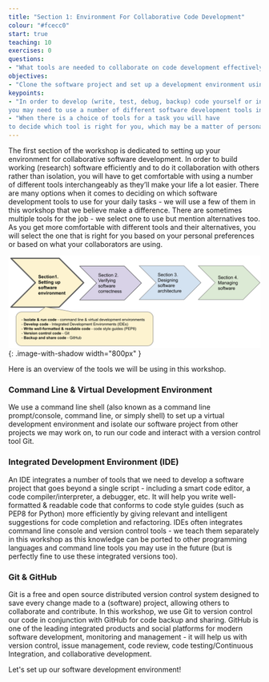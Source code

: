 ```yaml
---
title: "Section 1: Environment For Collaborative Code Development"
colour: "#fcecc0"
start: true
teaching: 10
exercises: 0
questions:
- "What tools are needed to collaborate on code development effectively?"
objectives:
- "Clone the software project and set up a development environment using command line shell, PyCharm, Git and GitHub"
keypoints:
- "In order to develop (write, test, debug, backup) code yourself or in collaboration with others, 
you may need to use a number of different software development tools interchangeably"
- "When there is a choice of tools for a task you will have 
to decide which tool is right for you, which may be a matter of personal preference or what the community you belong to is using"
---
```


The first section of the workshop is dedicated to setting up your environment for collaborative software development. 
In order to build working (research) software 
efficiently and to do it collaboration with others rather than isolation, you will have to get comfortable 
with using a number of different tools interchangeably as they’ll make your life a lot easier. 
There are many options when it comes to deciding on which software development tools to use for your daily tasks - we
will use a few of them in this workshop that we believe make a difference. There are sometimes multiple tools for the
job - we select one to use but mention alternatives too. As you get more comfortable with different tools and 
their alternatives, you will select the one that is right for you based on your personal preferences or 
based on what your collaborators are using.  

![Tools needed to collaborate on code development effectively](../fig/section1-overview.png){: .image-with-shadow width="800px" }

Here is an overview of the tools we will be using in this workshop.

### Command Line & Virtual Development Environment
We use a command line shell (also known as a command line prompt/console, command line, or simply shell) to set up a virtual 
development environment and isolate our software project from other projects we may work on, to run our code and 
interact with a version control tool Git.

### Integrated Development Environment (IDE)
An IDE integrates a number of tools that we need to develop a software project 
that goes beyond a single script - including a smart code editor, 
a code compiler/interpreter, a debugger, etc. It will help you write well-formatted & readable code that conforms to 
code style guides (such as PEP8 for Python) more efficiently by giving relevant and intelligent suggestions for 
code completion and refactoring. 
IDEs often integrates command line console and version control tools - we teach 
them separately in this workshop as this knowledge can be ported to other programming languages and command line tools 
you may use in the future (but is perfectly fine to use these integrated versions too).

### Git & GitHub
Git is a free and open source distributed version control system designed to save every change made to a 
(software) project, allowing others to collaborate and contribute. In this workshop,
we use Git to version control our code in conjunction with GitHub for code backup and sharing. 
GitHub is one of the leading integrated products and 
social platforms for modern software development, monitoring and management - it will help us with 
version control, issue management, code review, code testing/Continuous Integration, and collaborative development.

Let's set up our software development environment!
